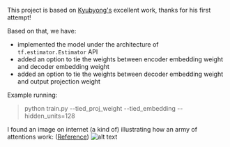 This project is based on [Kyubyong's](https://github.com/Kyubyong/transformer) excellent work, thanks for his first attempt!

Based on that, we have:
* implemented the model under the architecture of ```tf.estimator.Estimator``` API
* added an option to tie the weights between encoder embedding weight and decoder embedding weight
* added an option to tie the weights between decoder embedding weight and output projection weight

Example running:
> python train.py --tied_proj_weight --tied_embedding --hidden_units=128

I found an image on internet (a kind of) illustrating how an army of attentions work: ([Reference](https://techcrunch.com/2017/08/31/googles-transformer-solves-a-tricky-problem-in-machine-translation/))
![alt text](https://github.com/zhedongzheng/finch/blob/master/assets/transform20fps.gif)
